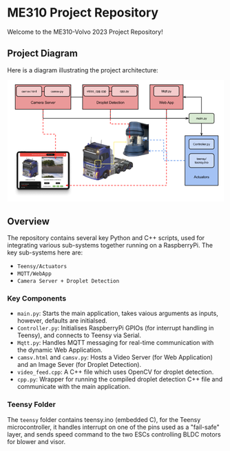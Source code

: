 # ME310 Project Repository

Welcome to the ME310-Volvo 2023 Project Repository! 

## Project Diagram

Here is a diagram illustrating the project architecture:

![Project Diagram](images/project_diagram.png "Project Diagram")

## Overview

The repository contains several key Python and C++ scripts, used for integrating various sub-systems together running on a RaspberryPi. The key sub-systems here are:
- `Teensy/Actuators`
- `MQTT/WebApp`
- `Camera Server + Droplet Detection`

### Key Components

- `main.py`: Starts the main application, takes vaious arguments as inputs, however, defaults are initialsed.
- `Controller.py`: Initialises RaspberryPi GPIOs (for interrupt handling in Teensy), and connects to Teensy via Serial.
- `Mqtt.py`: Handles MQTT messaging for real-time communication with the dynamic Web Application.
- `camsv.html` and `camsv.py`: Hosts a Video Server (for Web Application) and an Image Sever (for Droplet Detection).
- `video_feed.cpp`: A C++ file which uses OpenCV for droplet detection.
- `cpp.py`: Wrapper for running the compiled droplet detection C++ file and communicate with the main application.

### Teensy Folder

The `teensy` folder contains teensy.ino (embedded C), for the Teensy microcontroller, it handles interrupt on one of the pins used as a "fail-safe" layer, and sends speed command to the two ESCs controlling BLDC motors for blower and visor.